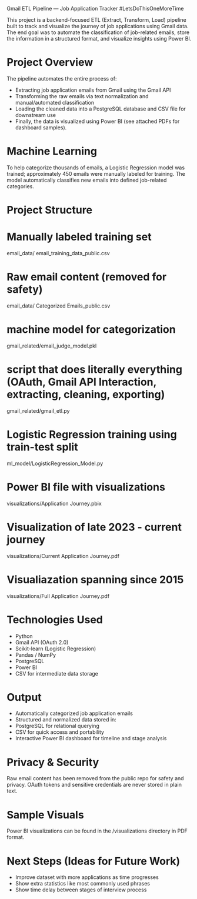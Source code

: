 Gmail ETL Pipeline — Job Application Tracker
#LetsDoThisOneMoreTime

This project is a backend-focused ETL (Extract, Transform, Load) pipeline built to track and visualize the journey of job applications using Gmail data. The end goal was to automate the classification of job-related emails, store the information in a structured format, and visualize insights using Power BI.

Project Overview
==========================
The pipeline automates the entire process of:

- Extracting job application emails from Gmail using the Gmail API
- Transforming the raw emails via text normalization and manual/automated classification
- Loading the cleaned data into a PostgreSQL database and CSV file for downstream use
- Finally, the data is visualized using Power BI (see attached PDFs for dashboard samples).

Machine Learning
==========================
To help categorize thousands of emails, a Logistic Regression model was trained; approximately 450 emails were manually labeled for training. The model automatically classifies new emails into defined job-related categories.

Project Structure
==========================

# Manually labeled training set
email_data/ email_training_data_public.csv
# Raw email content (removed for safety)
email_data/ Categorized Emails_public.csv

# machine model for categorization
gmail_related/email_judge_model.pkl
# script that does literally everything (OAuth, Gmail API Interaction, extracting, cleaning, exporting)
gmail_related/gmail_etl.py                          


# Logistic Regression training using train-test split
ml_model/LogisticRegression_Model.py             


# Power BI file with visualizations
visualizations/Application Journey.pbix
# Visualization of late 2023 - current journey
visualizations/Current Application Journey.pdf
# Visualiazation spanning since 2015
visualizations/Full Application Journey.pdf         

Technologies Used
==========================
- Python
- Gmail API (OAuth 2.0)
- Scikit-learn (Logistic Regression)
- Pandas / NumPy
- PostgreSQL
- Power BI
- CSV for intermediate data storage


Output
==========================
- Automatically categorized job application emails
- Structured and normalized data stored in:
- PostgreSQL for relational querying
- CSV for quick access and portability
- Interactive Power BI dashboard for timeline and stage analysis


Privacy & Security
==========================
Raw email content has been removed from the public repo for safety and privacy.
OAuth tokens and sensitive credentials are never stored in plain text.

Sample Visuals
==========================
Power BI visualizations can be found in the /visualizations directory in PDF format.

Next Steps (Ideas for Future Work)
==========================
- Improve dataset with more applications as time progresses
- Show extra statistics like most commonly used phrases
- Show time delay between stages of interview process